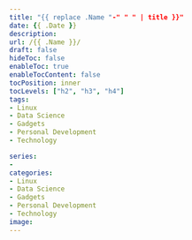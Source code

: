 ```yaml
---
title: "{{ replace .Name "-" " " | title }}"
date: {{ .Date }}
description:
url: /{{ .Name }}/
draft: false
hideToc: false
enableToc: true
enableTocContent: false
tocPosition: inner
tocLevels: ["h2", "h3", "h4"]
tags:
- Linux
- Data Science
- Gadgets
- Personal Development
- Technology

series:
- 
categories:
- Linux
- Data Science
- Gadgets
- Personal Development
- Technology
image:
---
```

